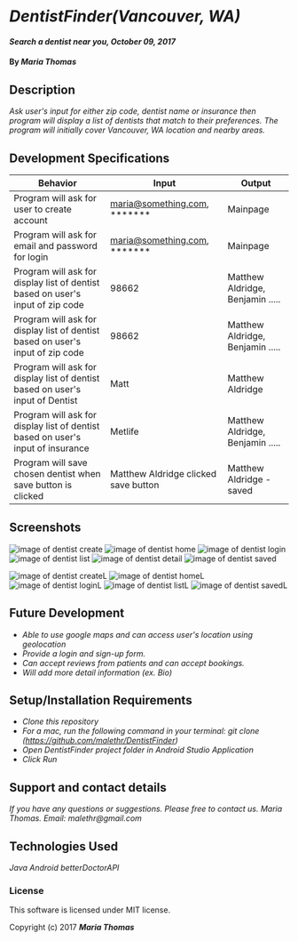 # _DentistFinder(Vancouver, WA)_

#### _Search a dentist near you, October 09, 2017_

#### By _**Maria Thomas**_

## Description

_Ask user's input for either zip code, dentist name or insurance then program will display a list of dentists that match to their preferences. The program will initially cover Vancouver, WA location and nearby areas._

## Development Specifications

| Behavior      | Input | Output |
| ------------- | ------------- | ------------- |
| Program will ask for user to create account  | maria@something.com, *******| Mainpage |
| Program will ask for email and password for login  | maria@something.com, *******| Mainpage |
| Program will ask for display list of dentist based on user's input of zip code  | 98662 | Matthew Aldridge, Benjamin .....|
| Program will ask for display list of dentist based on user's input of zip code  | 98662 | Matthew Aldridge, Benjamin .....|
| Program will ask for display list of dentist based on user's input of Dentist  | Matt | Matthew Aldridge |
| Program will ask for display list of dentist based on user's input of insurance  | Metlife | Matthew Aldridge, Benjamin .....|
| Program will save chosen dentist when save button is clicked  | Matthew Aldridge clicked save button| Matthew Aldridge - saved|

## Screenshots

![image of dentist create](https://github.com/malethr/DentistFinder/blob/master/screenshots/create.png)
![image of dentist home](https://github.com/malethr/DentistFinder/blob/master/screenshots/home.png)
![image of dentist login](https://github.com/malethr/DentistFinder/blob/master/screenshots/login.png)
![image of dentist list](https://github.com/malethr/DentistFinder/blob/master/screenshots/list.png)
![image of dentist detail](https://github.com/malethr/DentistFinder/blob/master/screenshots/detail.png)
![image of dentist saved](https://github.com/malethr/DentistFinder/blob/master/screenshots/savedList.png)

![image of dentist createL](https://github.com/malethr/DentistFinder/blob/master/screenshots/createL.png)
![image of dentist homeL](https://github.com/malethr/DentistFinder/blob/master/screenshots/homeL.png)
![image of dentist loginL](https://github.com/malethr/DentistFinder/blob/master/screenshots/loginL.png)
![image of dentist listL](https://github.com/malethr/DentistFinder/blob/master/screenshots/listL.png)
![image of dentist savedL](https://github.com/malethr/DentistFinder/blob/master/screenshots/savedList.png)


## Future Development
* _Able to use google maps and can access user's location using geolocation_
* _Provide a login and sign-up form._
* _Can accept reviews from patients and can accept bookings._
* _Will add more detail information (ex. Bio)_


## Setup/Installation Requirements
* _Clone this repository_
* _For a mac, run the following command in your terminal:
git clone (https://github.com/malethr/DentistFinder)_
* _Open DentistFinder project folder in Android Studio Application_
* _Click Run_

## Support and contact details

_If you have any questions or suggestions. Please free to contact us._
_Maria Thomas. Email: malethr@gmail.com_

## Technologies Used

_Java_
_Android_
_betterDoctorAPI_

### License

This software is licensed under MIT license.

Copyright (c) 2017 **_Maria Thomas_**

